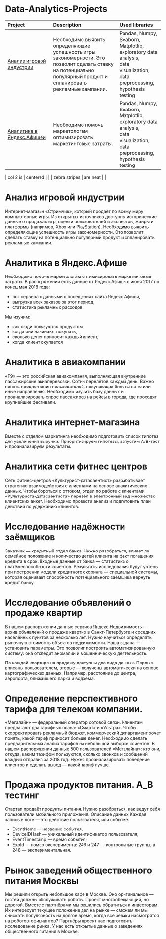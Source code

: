 # Data-Analytics-Projects

| Project       | Description    | Used libraries |
| :------------ |:---------------| :--------------|
| [Анализ игровой индустрии](https://github.com/Nata1739/Data-Analytics-Projects/tree/main/%D0%90%D0%BD%D0%B0%D0%BB%D0%B8%D0%B7%20%D0%B8%D0%B3%D1%80%D0%BE%D0%B2%D0%BE%D0%B9%20%D0%B8%D0%BD%D0%B4%D1%83%D1%81%D1%82%D1%80%D0%B8%D0%B8)       | Необходимо выявить определяющие успешность игры <br>закономерности. Это позволит сделать ставку на потенциально популярный продукт и спланировать рекламные кампании. | Pandas, Numpy, <br>Seaborn, Matplotlib, <br>exploratory data analysis, <br>data visualization, data preprocessing, <br>hypothesis testing |
[Аналитика в Яндекс.Афишеи](https://github.com/Nata1739/Data-Analytics-Projects/tree/main/%D0%90%D0%BD%D0%B0%D0%BB%D0%B8%D1%82%D0%B8%D0%BA%D0%B0%20%D0%B2%20%D0%AF%D0%BD%D0%B4%D0%B5%D0%BA%D1%81.%D0%90%D1%84%D0%B8%D1%88%D0%B5)       | Необходимо помочь маркетологам оптимизировать маркетинговые затраты. | Pandas, Numpy, <br>Seaborn, Matplotlib, <br>exploratory data analysis, <br>data visualization, data preprocessing, <br>hypothesis testing |

| col 2 is      | centered        |    |
| zebra stripes | are neat        |     |

# Анализ игровой индустрии
Интернет-магазин «Стримчик», который продаёт по всему миру компьютерные игры. Из открытых источников доступны исторические данные о продажах игр, оценки пользователей и экспертов, жанры и платформы (например, Xbox или PlayStation). Необходимо выявить определяющие успешность игры закономерности. Это позволит сделать ставку на потенциально популярный продукт и спланировать рекламные кампании.

# Аналитика в Яндекс.Афише
Необходимо помочь маркетологам оптимизировать маркетинговые затраты.
В распоряжении есть данные от Яндекс.Афиши с июня 2017 по конец мая 2018 года:
* лог сервера с данными о посещениях сайта Яндекс.Афиши,
* выгрузка всех заказов за этот период,
* статистика рекламных расходов.

Мы изучим:
* как люди пользуются продуктом,
* когда они начинают покупать,
* сколько денег приносит каждый клиент,
* когда клиент окупается

# Аналитика в авиакомпании
«F9» — это российская авиакомпания, выполняющая внутренние пассажирские авиаперевозки. Сотни перелётов каждый день. Важно понять предпочтения пользователей, покупающих билеты на те или иные направления. Необходимо изучить базу данных и проанализировать спрос пассажиров на рейсы в города, где проходят крупнейшие фестивали.

# Аналитика интернет-магазина
Вместе с отделом маркетинга необходимо подготовить список гипотез для увеличения выручки. Приоритизируем гипотезы, запустим A/B-тест и проанализируем результаты.

# Аналитика сети фитнес центров
Сеть фитнес-центров «Культурист-датасаентист» разрабатывает стратегию взаимодействия с клиентами на основе аналитических данных. Чтобы бороться с оттоком, отдел по работе с клиентами «Культуриста-датасаентиста» перевёл в электронный вид множество клиентских анкет. Необходимо провести анализ и подготовить план действий по удержанию клиентов.

# Исследование надёжности заёмщиков
Заказчик — кредитный отдел банка. Нужно разобраться, влияет ли семейное положение и количество детей клиента на факт погашения кредита в срок. Входные данные от банка — статистика о платёжеспособности клиентов.
Результаты исследования будут учтены при построении модели кредитного скоринга — специальной системы, которая оценивает способность потенциального заёмщика вернуть кредит банку.

# Исследование объявлений о продаже квартир
В нашем распоряжении данные сервиса Яндекс.Недвижимость — архив объявлений о продаже квартир в Санкт-Петербурге и соседних населённых пунктов за несколько лет. Нужно научиться определять рыночную стоимость объектов недвижимости. Наша задача — установить параметры. Это позволит построить автоматизированную систему: она отследит аномалии и мошенническую деятельность.

По каждой квартире на продажу доступны два вида данных. Первые вписаны пользователем, вторые — получены автоматически на основе картографических данных. Например, расстояние до центра, аэропорта, ближайшего парка и водоёма.

# Определение перспективного тарифа для телеком компании.
«Мегалайн» — федеральный оператор сотовой связи. Клиентам предлагают два тарифных плана: «Смарт» и «Ультра». Чтобы скорректировать рекламный бюджет, коммерческий департамент хочет понять, какой тариф приносит больше денег. Необходимо сделать предварительный анализ тарифов на небольшой выборке клиентов. В нашем распоряжении данные 500 пользователей «Мегалайна»: кто они, откуда, каким тарифом пользуются, сколько звонков и сообщений каждый отправил за 2018 год. Нужно проанализировать поведение клиентов и сделать вывод — какой тариф лучше.

# Продажа продуктов питания. A_B тестинг
Стартап продаёт продукты питания. Нужно разобраться, как ведут себя пользователи мобильного приложения.
Описание данных
Каждая запись в логе — это действие пользователя, или событие.

* EventName — название события;
* DeviceIDHash — уникальный идентификатор пользователя;
* EventTimestamp — время события;
* ExpId — номер эксперимента: 246 и 247 — контрольные группы, а 248 — экспериментальная.

# Рынок заведений общественного питания Москвы
Мы решили открыть небольшое кафе в Москве. Оно оригинальное — гостей должны обслуживать роботы. Проект многообещающий, но дорогой. Вместе с партнёрами мы решились обратиться к инвесторам. Их интересует текущее положение дел на рынке — сможем ли мы снискать популярность на долгое время, когда все зеваки насмотрятся на роботов-официантов? Партнёры просят нас подготовить исследование рынка. У нас есть открытые данные о заведениях общественного питания в Москве.

